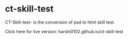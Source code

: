 # ct-skill-test

CT-Skill-test- is the conversion of psd to html skill test.

Click here for live version: harshi0102.github.io/ct-skill-test
